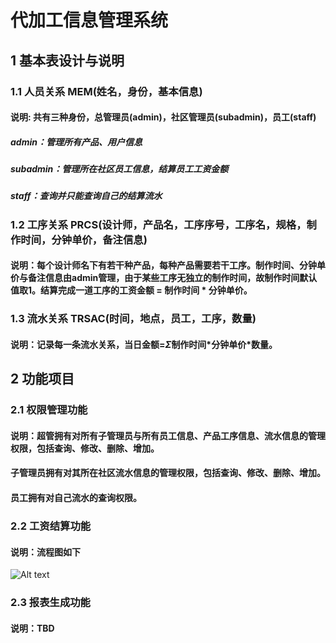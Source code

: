 # 代加工信息管理系统

## 1 基本表设计与说明

### 1.1 人员关系		MEM(姓名，身份，基本信息)

#### 说明:  共有三种身份，总管理员(admin)，社区管理员(subadmin)，员工(staff)
##### admin：管理所有产品、用户信息
##### subadmin：管理所在社区员工信息，结算员工工资金额
##### staff：查询并只能查询自己的结算流水

### 1.2 工序关系		PRCS(设计师，产品名，工序序号，工序名，规格，制作时间，分钟单价，备注信息)

#### 说明：每个设计师名下有若干种产品，每种产品需要若干工序。制作时间、分钟单价与备注信息由admin管理，由于某些工序无独立的制作时间，故制作时间默认值取1。结算完成一道工序的工资金额 = 制作时间 \* 分钟单价。

### 1.3 流水关系		TRSAC(时间，地点，员工，工序，数量)

#### 说明：记录每一条流水关系，当日金额=$\Sigma$制作时间*分钟单价\*数量。

## 2 功能项目

### 2.1 权限管理功能

#### 说明：超管拥有对所有子管理员与所有员工信息、产品工序信息、流水信息的管理权限，包括查询、修改、删除、增加。
#### 子管理员拥有对其所在社区流水信息的管理权限，包括查询、修改、删除、增加。
#### 员工拥有对自己流水的查询权限。

### 2.2 工资结算功能

#### 说明：流程图如下
![Alt text](https://github.com/sonnyhcl/SimpleWebProject/blob/master/doc/代加工流程图.jpg)

### 2.3 报表生成功能

#### 说明：TBD



